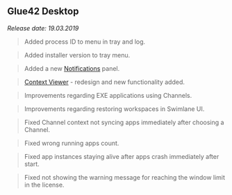 ## Glue42 Desktop

*Release date: 19.03.2019*

<glue42 name="addClass" class="newFeatures" element="p" text="New Features">

> Added process ID to menu in tray and log.

> Added installer version to tray menu.

> Added a new [Notifications](../../../glue42-concepts/notifications/overview/index.html) panel.

> [Context Viewer](../../../developers/dev-tools/index.html#context_viewer) - redesign and new functionality added.

<glue42 name="addClass" class="bugFixes" element="p" text="Improvements and Bug Fixes">

> Improvements regarding EXE applications using Channels.

> Improvements regarding restoring workspaces in Swimlane UI.

> Fixed Channel context not syncing apps immediately after choosing a Channel.

> Fixed wrong running apps count.

> Fixed app instances staying alive after apps crash immediately after start.

> Fixed not showing the warning message for reaching the window limit in the license.